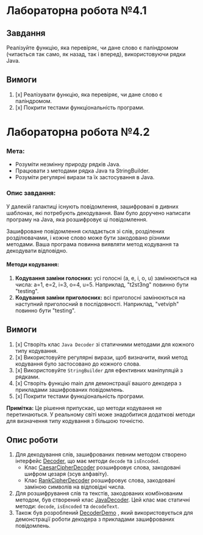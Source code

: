 # Лабораторна робота №4.1

## Завдання
   Реалізуйте функцію, яка перевіряє, чи дане слово є паліндромом (читається так само, як назад, так і вперед), використовуючи рядки Java.

## Вимоги

1. [x] Реалізувати функцію, яка перевіряє, чи дане слово є паліндромом.
2. [x] Покрити тестами функціональність програми.

# Лабораторна робота №4.2
### Мета:
- Розуміти незмінну природу рядків Java.
- Працювати з методами рядка Java та StringBuilder.
- Розуміти регулярні вирази та їх застосування в Java.
### Опис завдання:
У далекій галактиці існують повідомлення, зашифровані в дивних шаблонах, які потребують декодування. Вам було доручено написати програму на Java, яка розшифровує ці повідомлення.

Зашифроване повідомлення складається зі слів, розділених розділювачами, і кожне слово може бути закодовано різними методами. Ваша програма повинна виявляти метод кодування та декодувати відповідно.

#### Методи кодування:
1. **Кодування заміни голосних:** усі голосні (a, e, i, o, u) замінюються на числа: a=1, e=2, i=3, o=4, u=5. Наприклад, "t2st3ng" повинно бути "testing".
2. **Кодування заміни приголосних:** всі приголосні замінюються на наступний приголосний в послідовності. Наприклад, "vetviph" повинно бути "testing".

## Вимоги

1. [x] Створіть клас `Java Decoder` зі статичними методами для кожного типу кодування.
2. [x] Використовуйте регулярні вирази, щоб визначити, який метод кодування було застосовано до кожного слова.
3. [x] Використовуйте `StringBuilder` для ефективних маніпуляцій з рядками.
4. [x] Створіть функцію main для демонстрації вашого декодера з прикладами зашифрованих повідомлень.
5. [x] Покрити тестами функціональність програми.

**Примітка:** Це рішення припускає, що методи кодування не перетинаються. У реальному світі може знадобитися додаткові методи для визначення типу кодування з більшою точністю.

## Опис роботи

1. Для декодування слів, зашифрованих певним методом створено інтерфейс [Decoder](Decoder.java), що має методи `decode` та `isEncoded`.
   - Клас [CaesarCipherDecoder](DecodeMethods/CaesarCipherDecoder.java) розшифровує слова, закодовані шифром цезаря (зсув алфавіту).
   - Клас [RankCipherDecoder](DecodeMethods/RankCipherDecoder.java) розшифровує слова, закодовані заміною символів на відповідні числа.
2. Для розшифрування слів та текстів, закодованих комбінованим методом, був створений клас [JavaDecoder](JavaDecoder.java). Цей клас має статичні методи: `decode`, `isEncoded` та `decodeText`.
3. Також був розроблений [DecoderDemo](DecoderDemo.java) , який використовується для демонстрації роботи декодера з прикладами зашифрованих повідомлень.